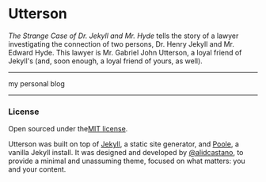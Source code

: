 # Utterson

*The Strange Case of Dr. Jekyll and Mr. Hyde* tells the story of a lawyer investigating the connection of two persons, Dr. Henry Jekyll and Mr. Edward Hyde. This lawyer is Mr. Gabriel John Utterson, a loyal friend of Jekyll's (and, soon enough, a loyal friend of yours, as well).

---

my personal blog

---




### License 
Open sourced under the[MIT license](LICENSE.md).

Utterson was built on top of [Jekyll](http://jekyllrb.com), a static site generator, and  [Poole](https://github.com/poole/poole), a vanilla Jekyll install. It was designed and developed by [@alidcastano](https://twitter.com/alidcastano), to provide a minimal and unassuming theme, focused on what matters: you and your content.

